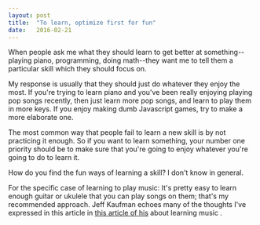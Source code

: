 ```yaml
---
layout: post
title:  "To learn, optimize first for fun"
date:   2016-02-21
---
```


When people ask me what they should learn to get better at something--playing piano, programming, doing math--they want me to tell them a particular skill which they should focus on.

My response is usually that they should just do whatever they enjoy the most. If you're trying to learn piano and you've been really enjoying playing pop songs recently, then just learn more pop songs, and learn to play them in more keys. If you enjoy making dumb Javascript games, try to make a more elaborate one.

The most common way that people fail to learn a new skill is by not practicing it enough. So if you want to learn something, your number one priority should be to make sure that you're going to enjoy whatever you're going to do to learn it.

How do you find the fun ways of learning a skill? I don't know in general.

For the specific case of learning to play music: It's pretty easy to learn enough guitar or ukulele that you can play songs on them; that's my recommended approach. Jeff Kaufman echoes many of the thoughts I've expressed in this article in [this article of his](http://www.jefftk.com/p/teach-yourself-any-instrument) about learning music .
